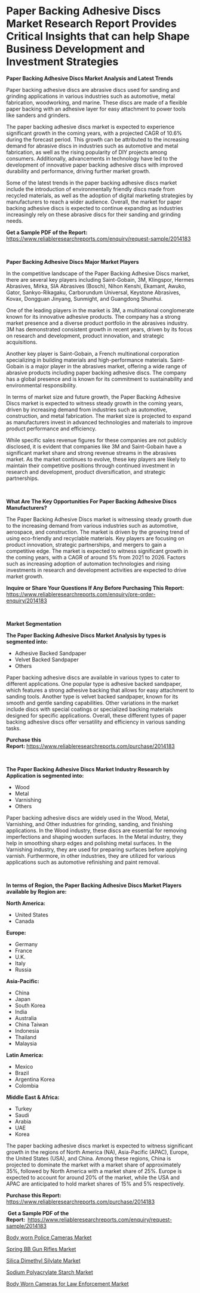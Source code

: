 <p><h1>Paper Backing Adhesive Discs Market Research Report Provides Critical Insights that can help Shape Business Development and Investment Strategies</h1></p><p><strong>Paper Backing Adhesive Discs Market Analysis and Latest Trends</strong></p>
<p><p>Paper backing adhesive discs are abrasive discs used for sanding and grinding applications in various industries such as automotive, metal fabrication, woodworking, and marine. These discs are made of a flexible paper backing with an adhesive layer for easy attachment to power tools like sanders and grinders.</p><p>The paper backing adhesive discs market is expected to experience significant growth in the coming years, with a projected CAGR of 10.6% during the forecast period. This growth can be attributed to the increasing demand for abrasive discs in industries such as automotive and metal fabrication, as well as the rising popularity of DIY projects among consumers. Additionally, advancements in technology have led to the development of innovative paper backing adhesive discs with improved durability and performance, driving further market growth.</p><p>Some of the latest trends in the paper backing adhesive discs market include the introduction of environmentally friendly discs made from recycled materials, as well as the adoption of digital marketing strategies by manufacturers to reach a wider audience. Overall, the market for paper backing adhesive discs is expected to continue expanding as industries increasingly rely on these abrasive discs for their sanding and grinding needs.</p></p>
<p><strong>Get a Sample PDF of the Report:&nbsp;</strong> <a href="https://www.reliableresearchreports.com/enquiry/request-sample/2014183">https://www.reliableresearchreports.com/enquiry/request-sample/2014183</a></p>
<p>&nbsp;</p>
<p><strong>Paper Backing Adhesive Discs Major Market Players</strong></p>
<p><p>In the competitive landscape of the Paper Backing Adhesive Discs market, there are several key players including Saint-Gobain, 3M, Klingspor, Hermes Abrasives, Mirka, SIA Abrasives (Bosch), Nihon Kenshi, Ekamant, Awuko, Gator, Sankyo-Rikagaku, Carborundum Universal, Keystone Abrasives, Kovax, Dongguan Jinyang, Sunmight, and Guangdong Shunhui.</p><p>One of the leading players in the market is 3M, a multinational conglomerate known for its innovative adhesive products. The company has a strong market presence and a diverse product portfolio in the abrasives industry. 3M has demonstrated consistent growth in recent years, driven by its focus on research and development, product innovation, and strategic acquisitions.</p><p>Another key player is Saint-Gobain, a French multinational corporation specializing in building materials and high-performance materials. Saint-Gobain is a major player in the abrasives market, offering a wide range of abrasive products including paper backing adhesive discs. The company has a global presence and is known for its commitment to sustainability and environmental responsibility.</p><p>In terms of market size and future growth, the Paper Backing Adhesive Discs market is expected to witness steady growth in the coming years, driven by increasing demand from industries such as automotive, construction, and metal fabrication. The market size is projected to expand as manufacturers invest in advanced technologies and materials to improve product performance and efficiency.</p><p>While specific sales revenue figures for these companies are not publicly disclosed, it is evident that companies like 3M and Saint-Gobain have a significant market share and strong revenue streams in the abrasives market. As the market continues to evolve, these key players are likely to maintain their competitive positions through continued investment in research and development, product diversification, and strategic partnerships.</p></p>
<p>&nbsp;</p>
<p><strong>What Are The Key Opportunities For Paper Backing Adhesive Discs Manufacturers?</strong></p>
<p><p>The Paper Backing Adhesive Discs market is witnessing steady growth due to the increasing demand from various industries such as automotive, aerospace, and construction. The market is driven by the growing trend of using eco-friendly and recyclable materials. Key players are focusing on product innovation, strategic partnerships, and mergers to gain a competitive edge. The market is expected to witness significant growth in the coming years, with a CAGR of around 5% from 2021 to 2026. Factors such as increasing adoption of automation technologies and rising investments in research and development activities are expected to drive market growth.</p></p>
<p><strong>Inquire or Share Your Questions If Any Before Purchasing This Report:</strong> <a href="https://www.reliableresearchreports.com/enquiry/pre-order-enquiry/2014183">https://www.reliableresearchreports.com/enquiry/pre-order-enquiry/2014183</a></p>
<p>&nbsp;</p>
<p><strong>Market Segmentation</strong></p>
<p><strong>The Paper Backing Adhesive Discs Market Analysis by types is segmented into:</strong></p>
<p><ul><li>Adhesive Backed Sandpaper</li><li>Velvet Backed Sandpaper</li><li>Others</li></ul></p>
<p><p>Paper backing adhesive discs are available in various types to cater to different applications. One popular type is adhesive backed sandpaper, which features a strong adhesive backing that allows for easy attachment to sanding tools. Another type is velvet backed sandpaper, known for its smooth and gentle sanding capabilities. Other variations in the market include discs with special coatings or specialized backing materials designed for specific applications. Overall, these different types of paper backing adhesive discs offer versatility and efficiency in various sanding tasks.</p></p>
<p><strong>Purchase this Report:&nbsp;</strong><a href="https://www.reliableresearchreports.com/purchase/2014183">https://www.reliableresearchreports.com/purchase/2014183</a></p>
<p>&nbsp;</p>
<p><strong>The Paper Backing Adhesive Discs Market Industry Research by Application is segmented into:</strong></p>
<p><ul><li>Wood</li><li>Metal</li><li>Varnishing</li><li>Others</li></ul></p>
<p><p>Paper backing adhesive discs are widely used in the Wood, Metal, Varnishing, and Other industries for grinding, sanding, and finishing applications. In the Wood industry, these discs are essential for removing imperfections and shaping wooden surfaces. In the Metal industry, they help in smoothing sharp edges and polishing metal surfaces. In the Varnishing industry, they are used for preparing surfaces before applying varnish. Furthermore, in other industries, they are utilized for various applications such as automotive refinishing and paint removal.</p></p>
<p>&nbsp;</p>
<p><strong>In terms of Region, the Paper Backing Adhesive Discs Market Players available by Region are:</strong></p>
<p>
    <p> <strong> North America: </strong>
        <ul>
            <li>United States</li>
            <li>Canada</li>
        </ul>
        </p> 
    <p> <strong> Europe: </strong>
        <ul>
            <li>Germany</li>
            <li>France</li>
            <li>U.K.</li>
            <li>Italy</li>
            <li>Russia</li>
        </ul>
        </p> 
    <p> <strong> Asia-Pacific: </strong>
        <ul>
            <li>China</li>
            <li>Japan</li>
            <li>South Korea</li>
            <li>India</li>
            <li>Australia</li>
            <li>China Taiwan</li>
            <li>Indonesia</li>
            <li>Thailand</li>
            <li>Malaysia</li>
        </ul>
        </p> 
    <p> <strong> Latin America: </strong>
        <ul>
            <li>Mexico</li>
            <li>Brazil</li>
            <li>Argentina Korea</li>
            <li>Colombia</li>
        </ul>
        </p> 
    <p> <strong> Middle East & Africa: </strong>
        <ul>
            <li>Turkey</li>
            <li>Saudi</li>
            <li>Arabia</li>
            <li>UAE</li>
            <li>Korea</li>
        </ul>
    </p>
    </p>
<p><p>The paper backing adhesive discs market is expected to witness significant growth in the regions of North America (NA), Asia-Pacific (APAC), Europe, the United States (USA), and China. Among these regions, China is projected to dominate the market with a market share of approximately 35%, followed by North America with a market share of 25%. Europe is expected to account for around 20% of the market, while the USA and APAC are anticipated to hold market shares of 15% and 5% respectively.</p></p>
<p><strong>Purchase this Report: </strong><a href="https://www.reliableresearchreports.com/purchase/2014183">https://www.reliableresearchreports.com/purchase/2014183</a></p>
<p>&nbsp;<strong>Get a Sample PDF of the Report:&nbsp;&nbsp;</strong><a href="https://www.reliableresearchreports.com/enquiry/request-sample/2014183">https://www.reliableresearchreports.com/enquiry/request-sample/2014183</a></p>
<p><strong></strong></p>
<p><p><a href="https://view.publitas.com/reportprime-1/body-worn-police-cameras-market-size-and-growth-market-segmentation-regional-and-country-breakdowns-and-market-trends-for-period-from-2024-2031/">Body worn Police Cameras Market</a></p><p><a href="https://ivy-potential-64b.notion.site/Spring-BB-Gun-Rifles-Market-Challenges-Opportunities-and-Growth-Drivers-and-Major-Market-Players--3c0410b660b04aaaa944bc7586668d5e">Spring BB Gun Rifles Market</a></p><p><a href="https://five-trouble-98a.notion.site/Silica-Dimethyl-Silylate-Market-Size-Evaluating-its-Market-Trends-Growth-and-Projections-2024-2-225e8116d31642ef89b34283e4d7ea39">Silica Dimethyl Silylate Market</a></p><p><a href="https://nifty-kite-d51.notion.site/Sodium-Polyacrylate-Starch-Market-Size-Market-Share-and-Global-Market-Analysis-Report-2024-2031-4bb0e14754ad4f2489b23ad4e2cd80a2">Sodium Polyacrylate Starch Market</a></p><p><a href="https://view.publitas.com/reportprime-1/body-worn-cameras-for-law-enforcement-market-size-market-trends-and-growth-outlook-forecasted-for-period-from-2024-to-2031/">Body Worn Cameras for Law Enforcement Market</a></p></p>